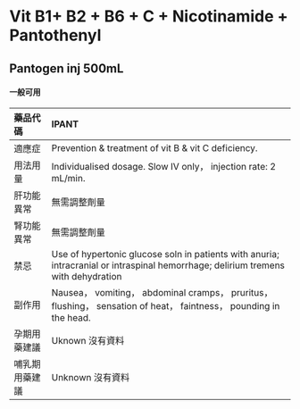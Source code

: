# Vit B1+ B2 + B6 + C + Nicotinamide + Pantothenyl

## Pantogen inj 500mL

#### 一般可用

| 藥品代碼       | IPANT                                                                                                                             |
|:---------------|:----------------------------------------------------------------------------------------------------------------------------------|
| 適應症         | Prevention & treatment of vit B & vit C deficiency.                                                                               |
| 用法用量       | Individualised dosage. Slow IV only， injection rate: 2 mL/min.                                                                   |
| 肝功能異常     | 無需調整劑量                                                                                                                      |
| 腎功能異常     | 無需調整劑量                                                                                                                      |
| 禁忌           | Use of hypertonic glucose soln in patients with anuria; intracranial or intraspinal hemorrhage; delirium tremens with dehydration |
| 副作用         | Nausea， vomiting， abdominal cramps， pruritus， flushing， sensation of heat， faintness， pounding in the head.                |
| 孕期用藥建議   | Uknown 沒有資料                                                                                                                   |
| 哺乳期用藥建議 | Unknown 沒有資料                                                                                                                  |

